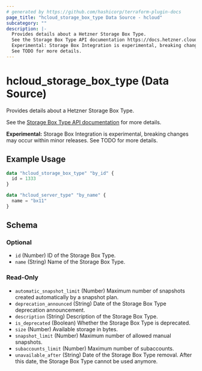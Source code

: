 ```yaml
---
# generated by https://github.com/hashicorp/terraform-plugin-docs
page_title: "hcloud_storage_box_type Data Source - hcloud"
subcategory: ""
description: |-
  Provides details about a Hetzner Storage Box Type.
  See the Storage Box Type API documentation https://docs.hetzner.cloud/reference/hetzner#storage-box-types for more details.
  Experimental: Storage Box Integration is experimental, breaking changes may occur within minor releases.
  See TODO for more details.
---
```


# hcloud_storage_box_type (Data Source)

Provides details about a Hetzner Storage Box Type.

See the [Storage Box Type API documentation](https://docs.hetzner.cloud/reference/hetzner#storage-box-types) for more details.

**Experimental:** Storage Box Integration is experimental, breaking changes may occur within minor releases.
See TODO for more details.

## Example Usage

```terraform
data "hcloud_storage_box_type" "by_id" {
  id = 1333
}

data "hcloud_server_type" "by_name" {
  name = "bx11"
}
```

<!-- schema generated by tfplugindocs -->
## Schema

### Optional

- `id` (Number) ID of the Storage Box Type.
- `name` (String) Name of the Storage Box Type.

### Read-Only

- `automatic_snapshot_limit` (Number) Maximum number of snapshots created automatically by a snapshot plan.
- `deprecation_announced` (String) Date of the Storage Box Type deprecation announcement.
- `description` (String) Description of the Storage Box Type.
- `is_deprecated` (Boolean) Whether the Storage Box Type is deprecated.
- `size` (Number) Available storage in bytes.
- `snapshot_limit` (Number) Maximum number of allowed manual snapshots.
- `subaccounts_limit` (Number) Maximum number of subaccounts.
- `unavailable_after` (String) Date of the Storage Box Type removal. After this date, the Storage Box Type cannot be used anymore.
